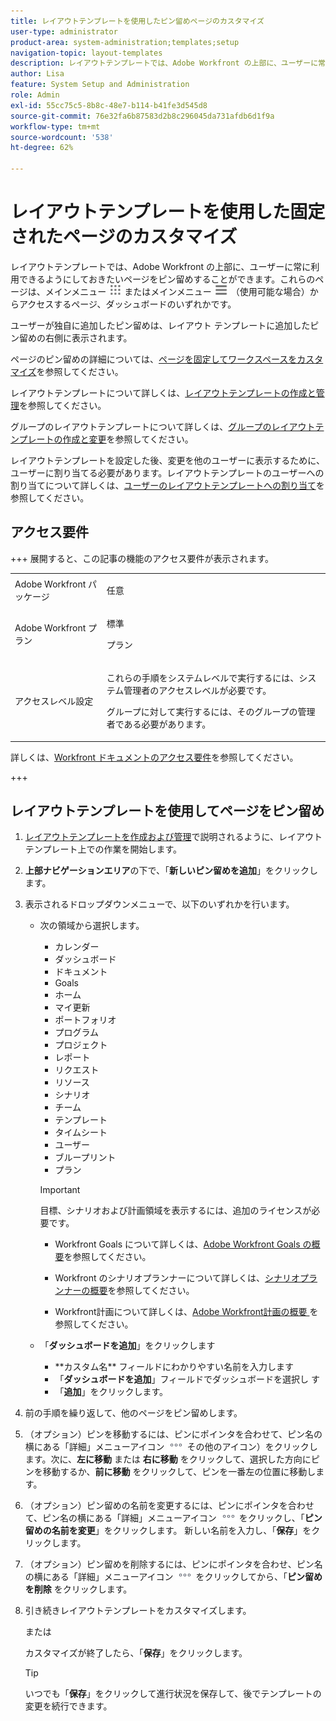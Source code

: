```yaml
---
title: レイアウトテンプレートを使用したピン留めページのカスタマイズ
user-type: administrator
product-area: system-administration;templates;setup
navigation-topic: layout-templates
description: レイアウトテンプレートでは、Adobe Workfront の上部に、ユーザーに常に利用できるようにしておきたいページをピン留めすることができます。これらは、メインメニューまたはダッシュボードからアクセスできるページです。
author: Lisa
feature: System Setup and Administration
role: Admin
exl-id: 55cc75c5-8b8c-48e7-b114-b41fe3d545d8
source-git-commit: 76e32fa6b87583d2b8c296045da731afdb6d1f9a
workflow-type: tm+mt
source-wordcount: '538'
ht-degree: 62%

---
```


# レイアウトテンプレートを使用した固定されたページのカスタマイズ

レイアウトテンプレートでは、Adobe Workfront の上部に、ユーザーに常に利用できるようにしておきたいページをピン留めすることができます。これらのページは、メインメニュー ![ メインメニューアイコン ](assets/main-menu-icon.png) またはメインメニュー ![ メインメニューアイコン ](assets/main-menu-icon-left-nav.png) （使用可能な場合）からアクセスするページ、ダッシュボードのいずれかです。

ユーザーが独自に追加したピン留めは、レイアウト テンプレートに追加したピン留めの右側に表示されます。

ページのピン留めの詳細については、[ページを固定してワークスペースをカスタマイズ](../../../workfront-basics/the-new-workfront-experience/pin-pages.md)を参照してください。

レイアウトテンプレートについて詳しくは、[レイアウトテンプレートの作成と管理](../../../administration-and-setup/customize-workfront/use-layout-templates/create-and-manage-layout-templates.md)を参照してください。

グループのレイアウトテンプレートについて詳しくは、[グループのレイアウトテンプレートの作成と変更](../../../administration-and-setup/manage-groups/work-with-group-objects/create-and-modify-a-groups-layout-templates.md)を参照してください。

レイアウトテンプレートを設定した後、変更を他のユーザーに表示するために、ユーザーに割り当てる必要があります。レイアウトテンプレートのユーザーへの割り当てについて詳しくは、[ユーザーのレイアウトテンプレートへの割り当て](../use-layout-templates/assign-users-to-layout-template.md)を参照してください。

## アクセス要件

+++ 展開すると、この記事の機能のアクセス要件が表示されます。

<table style="table-layout:auto"> 
 <col> 
 <col> 
 <tbody> 
  <tr> 
   <td>Adobe Workfront パッケージ</td> 
   <td><p>任意</p></td> 
  </tr> 
  <tr> 
   <td>Adobe Workfront プラン</td> 
   <td><p>標準</p>
       <p>プラン</p></td>
  </tr> 
  </tr> 
  <tr> 
   <td>アクセスレベル設定</td> 
   <td> <p>これらの手順をシステムレベルで実行するには、システム管理者のアクセスレベルが必要です。</p>
        <p>グループに対して実行するには、そのグループの管理者である必要があります。</p> </td> 
  </tr> 
 </tbody> 
</table>

詳しくは、[Workfront ドキュメントのアクセス要件](/help/quicksilver/administration-and-setup/add-users/access-levels-and-object-permissions/access-level-requirements-in-documentation.md)を参照してください。

+++

## レイアウトテンプレートを使用してページをピン留め

1. [レイアウトテンプレートを作成および管理](../../../administration-and-setup/customize-workfront/use-layout-templates/create-and-manage-layout-templates.md)で説明されるように、レイアウトテンプレート上での作業を開始します。
1. **上部ナビゲーションエリア**&#x200B;の下で、「**新しいピン留めを追加**」をクリックします。

1. 表示されるドロップダウンメニューで、以下のいずれかを行います。

   * 次の領域から選択します。

      * カレンダー
      * ダッシュボード
      * ドキュメント
      * Goals
      * ホーム
      * マイ更新
      * ポートフォリオ
      * プログラム
      * プロジェクト
      * レポート
      * リクエスト
      * リソース
      * シナリオ
      * チーム
      * テンプレート
      * タイムシート
      * ユーザー
      * ブループリント
      * プラン

     >[!IMPORTANT]
     >
     >目標、シナリオおよび計画領域を表示するには、追加のライセンスが必要です。
     >
     >* Workfront Goals について詳しくは、[Adobe Workfront Goals の概要](../../../workfront-goals/goal-management/wf-goals-overview.md)を参照してください。
     >
     >* Workfront のシナリオプランナーについて詳しくは、[シナリオプランナーの概要](../../../scenario-planner/scenario-planner-overview.md)を参照してください。
     >
     >* Workfront計画について詳しくは、[Adobe Workfront計画の概要 ](/help/quicksilver/planning/general/planning-overview.md) を参照してください。

   * 「**ダッシュボードを追加**」をクリックします
      * <!--**Quick link name**-->**カスタム名** フィールドにわかりやすい名前を入力します
      * 「**ダッシュボードを追加**」フィールドでダッシュボードを選択し <!-- dropdown for existing or canvas dashboard, called "Choose a dashboard" now --> す
      * 「**追加**」をクリックします。

1. 前の手順を繰り返して、他のページをピン留めします。

1. （オプション）ピンを移動するには、ピンにポインタを合わせて、ピン名の横にある「詳細」メニューアイコン ![ その他のアイコン ](assets/more-icon.png) その他のアイコン）をクリックします。次に、**左に移動** または **右に移動** をクリックして、選択した方向にピンを移動するか、**前に移動** をクリックして、ピンを一番左の位置に移動します。

1. （オプション）ピン留めの名前を変更するには、ピンにポインタを合わせて、ピン名の横にある「詳細」メニューアイコン ![ 詳細アイコン ](assets/more-icon.png) をクリックし、「**ピン留めの名前を変更**」をクリックします。 新しい名前を入力し、「**保存**」をクリックします。

1. （オプション）ピン留めを削除するには、ピンにポインタを合わせ、ピン名の横にある「詳細」メニューアイコン ![ 詳細アイコン ](assets/more-icon.png) をクリックしてから、「**ピン留めを削除** をクリックします。

1. 引き続きレイアウトテンプレートをカスタマイズします。

   または

   カスタマイズが終了したら、「**保存**」をクリックします。

   >[!TIP]
   >
   >いつでも「**保存**」をクリックして進行状況を保存して、後でテンプレートの変更を続行できます。
